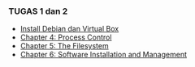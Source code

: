 ### TUGAS 1 dan 2

- [Install Debian dan Virtual Box](instalisasi-debian-dan-virtual-box/README.md)
- [Chapter 4: Process Control](chapter-4-Process-Control/README.md)
- [Chapter 5: The Filesystem](chapter-5-The-Filesystem/README.md)
- [Chapter 6: Software Installation and Management](chapter-6-Software-Installation-and-Management/README.md)